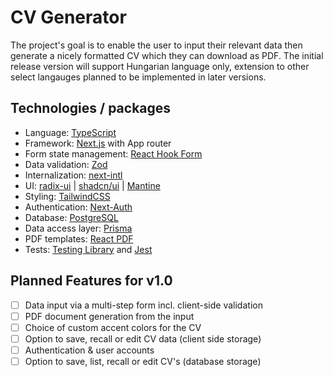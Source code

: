 # CV Generator

The project's goal is to enable the user to input their relevant data then generate a nicely formatted CV which they can download as PDF. The initial release version will support Hungarian language only, extension to other select langauges planned to be implemented in later versions.

## Technologies / packages
* Language: [TypeScript](https://www.typescriptlang.org/)
* Framework: [Next.js](https://nextjs.org/) with App router
* Form state management: [React Hook Form](https://react-hook-form.com/)
* Data validation: [Zod](https://zod.dev/)
* Internalization: [next-intl](https://next-intl-docs.vercel.app/)
* UI: [radix-ui](https://www.radix-ui.com/) | [shadcn/ui](https://ui.shadcn.com/) | [Mantine](https://mantine.dev/)
* Styling: [TailwindCSS](https://tailwindcss.com/)
* Authentication: [Next-Auth](https://next-auth.js.org/)
* Database: [PostgreSQL](https://www.postgresql.org/)
* Data access layer: [Prisma](https://www.prisma.io/)
* PDF templates: [React PDF](https://react-pdf.org/)
* Tests: [Testing Library](https://testing-library.com/) and [Jest](https://jestjs.io/)

## Planned Features for v1.0
- [ ] Data input via a multi-step form incl. client-side validation
- [ ] PDF document generation from the input
- [ ] Choice of custom accent colors for the CV
- [ ] Option to save, recall or edit CV data (client side storage)
- [ ] Authentication & user accounts
- [ ] Option to save, list, recall or edit CV's (database storage)

